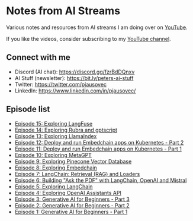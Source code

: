 # Notes from AI Streams

Various notes and resources from AI streams I am doing over on [YouTube](https://www.youtube.com/playlist?list=PLy0Gle4XyvbFyFCv73X1BTKKWM98uCGRf).

If you like the videos, consider subscribing to my [YouTube channel](https://www.youtube.com/c/peterjausovec/join).

## Connect with me

- Discord (AI chat): https://discord.gg/fzrBdDQnxv
- AI Stuff (newsletter): https://bit.ly/peters-ai-stuff
- Twitter: https://twitter.com/pjausovec
- LinkedIn: https://www.linkedin.com/in/pjausovec/

## Episode list

- [Episode 15: Exploring LangFuse](./015)
- [Episode 14: Exploring Rubra and gptscript](./014)
- [Episode 13: Exploring LlamaIndex](./013)
- [Episode 12: Deploy and run Embedchain apps on Kubernetes - Part 2](./012)
- [Episode 11: Deploy and run Embedchain apps on Kubernetes - Part 1](./011)
- [Episode 10: Exploring MetaGPT](./010)
- [Episode 9: Exploring Pinecone Vector Database](./009)
- [Episode 8: Exploring Embedchain](./008)
- [Episode 7: LangChain: Retrieval (RAG) and Loaders](./007)
- [Episode 6: Building "Ask the PDF" with LangChain, OpenAI and Mistral](./006)
- [Episode 5: Exploring LangChain](./005)
- [Episode 4: Exploring OpenAI Assistants API](./004)
- [Episode 3: Generative AI for Beginners - Part 3](./003)
- [Episode 2: Generative AI for Beginners - Part 2](./002)
- [Episode 1: Generative AI for Beginners - Part 1](./001)
